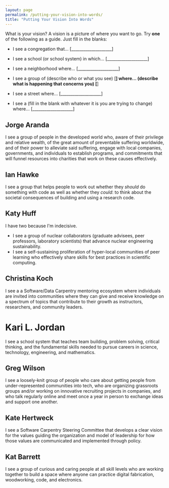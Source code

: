 ```yaml
---
layout: page
permalink: /putting-your-vision-into-words/
title: "Putting Your Vision Into Words"
---
```


What is your vision? A vision is a picture of where you want to
go. Try **one** of the following as a guide. Just fill in the blanks:

*   I see a congregation that… [____________________]

*   I see a school (or school system) in which… [____________________]

*   I see a neighborhood where… [____________________]

*   I see a group of (describe who or what you see) [____________________] where… (describe what is happening that concerns you) [____________________]

*   I see a street where… [____________________]

*   I see a (fill in the blank with whatever it is you are trying to change) where… [____________________]

## Jorge Aranda

I see a group of people in the developed world who,
aware of their privilege and relative wealth,
of the great amount of preventable suffering worldwide,
and of their power to alleviate said suffering,
engage with local companies, governments, and individuals
to establish programs, and commitments that will funnel resources
into charities that work on these causes effectively.

## Ian Hawke

I see a group that helps people to work out whether they *should* do something with code as well as whether they *could*: to think about the societal consequences of building and using a research code.

## Katy Huff

I have two because I'm indecisive.

- I see a group of nuclear collaborators (graduate advisees, peer professors, 
  laboratory scientists) that advance nuclear engineering sustainability.
- I see a self-sustaining proliferation of hyper-local communities of peer 
  learning who effectively share skills for best practices in scientific 
  computing. 

## Christina Koch

I see a a Software/Data Carpentry mentoring ecosystem where individuals 
are invited into communities where they can give and receive knowledge on 
a spectrum of topics that contribute to their growth as instructors, 
researchers, and community leaders.  

# Kari L. Jordan

I see a school system that teaches team building, problem solving,
critical thinking, and the fundamental skills needed to pursue careers
in science, technology, engineering, and mathematics.

## Greg Wilson

I see a loosely-knit group of people who care about getting people from under-represented communities into tech,
who are organizing grassroots groups and/or working on innovative recruiting projects in companies,
and who talk regularly online and meet once a year in person to exchange ideas and support one another.

## Kate Hertweck

I see a Software Carpentry Steering Committee that develops a clear vision for the values guiding the organization and model of leadership for how those values are communicated and implemented through policy.

## Kat Barrett

I see a group of curious and caring people at all skill levels who are working together to build a space where anyone can practice digital fabrication, woodworking, code, and electronics. 
